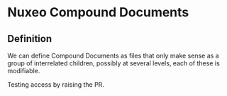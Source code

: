 # Nuxeo Compound Documents

## Definition

We can define Compound Documents as files that only make sense as a group of interrelated children, possibly at several levels, each of these is modifiable.

Testing access by raising the PR.